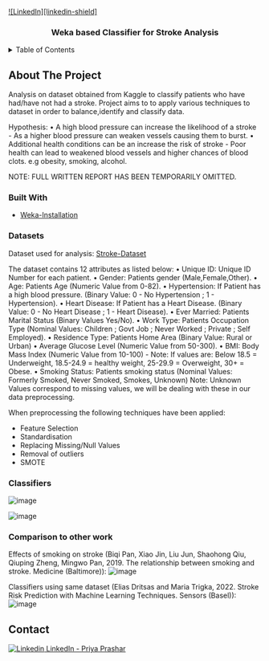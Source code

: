 [![LinkedIn][linkedin-shield]][linkedin-url]

<h3 align="center">Weka based Classifier for Stroke Analysis</h3>

<!-- TABLE OF CONTENTS -->
<details>
  <summary>Table of Contents</summary>
  <ol>
    <li>
      <a href="#about-the-project">About The Project</a>
      <ul>
        <li><a href="#built-with">Built With</a></li>
        <li><a href="#built-with">Datasets</a></li>
        <li><a href="#built-with">Classifiers</a></li>
      </ul>
      <a href="#contact">Contact</a>
    </li>
  </ol>
</details>


<!-- ABOUT THE PROJECT -->
## About The Project

Analysis on dataset obtained from Kaggle to classify patients who have had/have not had a stroke. Project aims to to apply various techniques to dataset in order to balance,identify and classify data.

Hypothesis:
•	A high blood pressure can increase the likelihood of a stroke - As a higher blood pressure can weaken vessels causing them to burst.
•	Additional health conditions can be an increase the risk of stroke - Poor health can lead to weakened blood vessels and higher chances of blood clots. e.g obesity, smoking, alcohol.

NOTE: FULL WRITTEN REPORT HAS BEEN TEMPORARILY OMITTED.

### Built With

* [Weka-Installation]

### Datasets

Dataset used for analysis: [Stroke-Dataset]

The dataset contains 12 attributes as listed below:
•	Unique ID: Unique ID Number for each patient.
•	Gender: Patients gender (Male,Female,Other).
•	Age: Patients Age (Numeric Value from 0-82). • Hypertension: If Patient has a high blood pressure. (Binary Value: 0 - No Hypertension ; 1 - Hypertension).
•	Heart Disease: If Patient has a Heart Disease. (Binary Value: 0 - No Heart Disease ; 1 - Heart Disease). • Ever Married: Patients Marital Status (Binary Values Yes/No).
•	Work Type: Patients Occupation Type (Nominal Values: Children ; Govt Job ; Never Worked ; Private ; Self Employed). • Residence Type: Patients Home Area (Binary Value: Rural or Urban)
•	Average Glucose Level (Numeric Value from 50-300).
•	BMI: Body Mass Index (Numeric Value from 10-100) - Note: If values are: Below 18.5 = Underweight, 18.5-24.9 = healthy weight, 25-29.9 = Overweight, 30+ = Obese.
•	Smoking Status: Patients smoking status (Nominal Values: Formerly Smoked, Never Smoked, Smokes, Unknown) Note: Unknown Values correspond to missing values, we will be dealing with these in our data preprocessing.

When preprocessing the following techniques have been applied:
* Feature Selection
* Standardisation
* Replacing Missing/Null Values
* Removal of outliers
* SMOTE

### Classifiers

![image](https://github.com/Prashar-P/Stroke_Classifier_Weka/assets/140114811/8c8defb8-82ae-4405-81b1-2895430c3f82)

![image](https://github.com/Prashar-P/Stroke_Classifier_Weka/assets/140114811/d944a66f-d1de-4961-bdba-adf11799c596)

### Comparison to other work

Effects of smoking on stroke (Biqi Pan, Xiao Jin, Liu Jun, Shaohong Qiu, Qiuping Zheng, Mingwo Pan, 2019. The relationship between smoking and stroke. Medicine (Baltimore)):
![image](https://github.com/Prashar-P/Stroke_Classifier_Weka/assets/140114811/23f9f297-74bf-40a1-874e-9cf23a647f4a)

Classifiers using same dataset (Elias Dritsas and Maria Trigka, 2022. Stroke Risk Prediction with Machine Learning Techniques. Sensors (Basel)):
![image](https://github.com/Prashar-P/Stroke_Classifier_Weka/assets/140114811/471c11e4-884c-4bf7-bf63-85356795624d)

<!-- CONTACT -->

## Contact

[![Linkedin](https://i.stack.imgur.com/gVE0j.png) LinkedIn - Priya Prashar](https://www.linkedin.com/in/priya-prashar-4801/)

<!-- MARKDOWN LINKS & IMAGES -->
<!-- https://www.markdownguide.org/basic-syntax/#reference-style-links -->
[linkedin-url]: https://www.linkedin.com/in/priya-prashar-4801/
[stroke-dataset]: https://sourceforge.net/projects/weka
[Weka-Installation]: https://www.kaggle.com/datasets/fedesoriano/stroke-prediction-dataset/data


